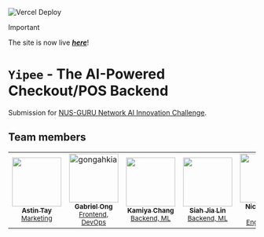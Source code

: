 ![Vercel Deploy](https://deploy-badge.vercel.app/vercel/nus-ai-innovation-challenge-2025)

> [!IMPORTANT]
> The site is now live [***here***](https://nus-ai-innovation-challenge-2025.vercel.app)!

# `Yipee` - The AI-Powered Checkout/POS Backend

Submission for [NUS-GURU Network AI Innovation Challenge](https://www.sg-innovationchallenge.org/Challenge).

## Team members

<table>
	<tbody>
        <tr>
            <td align="center">
                <a href="https://github.com/a-stint">
                    <img src="https://avatars.githubusercontent.com/u/149822619?v=4" width="100;" alt=""/>
                    <br />
                    <sub><b>Astin Tay</b></sub>
                </a>
                <br />
                <sub><a href="">Marketing<a></sub>
            </td> 
            <td align="center">
                <a href="https://www.linkedin.com/in/gabriel-zmong/">
                    <img src="https://avatars.githubusercontent.com/u/117062305?v=4" width="100;" alt="gongahkia"/>
                    <br />
                    <sub><b>Gabriel Ong</b></sub>
                </a>
                <br />
                <sub><a href="./Frontend/">Frontend, DevOps<a></sub>
            </td>
            <td align="center">
                <a href="https://github.com/rose-cider">
                    <img src="https://avatars.githubusercontent.com/u/158392101?v=4" width="100;" alt=""/>
                    <br />
                    <sub><b>Kamiya Chang</b></sub>
                </a>
                <br />
                <sub><a href="./Backend/">Backend, ML<a></sub>
            </td>
            <td align="center">
                <a href="https://github.com/SJL1504">
                    <img src="https://avatars.githubusercontent.com/u/161947563?v=4" width="100;" alt=""/>
                    <br />
                    <sub><b>Siah Jia Lin</b></sub>
                </a>
                <br />
                <sub><a href="./Backend/">Backend, ML<a></sub>
            </td>
            <td align="center">
                <a href="https://github.com/kybuno">
                    <img src="https://avatars.githubusercontent.com/u/96574567?v=4" width="100;" alt=""/>
                    <br />
                    <sub><b>Nichole Bun</b></sub>
                </a>
                <br />
                <sub><a href="">Data Engineering<a></sub>
            </td>
        </tr>
	</tbody>
</table>
